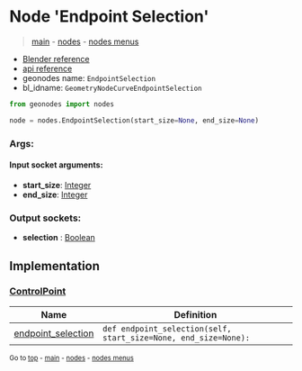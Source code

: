 # Node 'Endpoint Selection'

> [main](../structure.md) - [nodes](nodes.md) - [nodes menus](nodes_menus.md)

- [Blender reference](https://docs.blender.org/manual/en/latest/modeling/geometry_nodes/curve/endpoint_selection.html)
- [api reference](https://docs.blender.org/api/current/bpy.types.GeometryNodeCurveEndpointSelection.html)
- geonodes name: `EndpointSelection`
- bl_idname: `GeometryNodeCurveEndpointSelection`

```python
from geonodes import nodes

node = nodes.EndpointSelection(start_size=None, end_size=None)
```

### Args:

#### Input socket arguments:

- **start_size**: [Integer](Integer.md)
- **end_size**: [Integer](Integer.md)

### Output sockets:

- **selection** : [Boolean](Boolean.md)

## Implementation

### [ControlPoint](ControlPoint.md)

| Name | Definition |
|------|------------|
 | [endpoint_selection](ControlPoint.md#endpoint_selection) | `def endpoint_selection(self, start_size=None, end_size=None):` |

<sub>Go to [top](#node-{wnode.bnode.name}) - [main](../structure.md) - [nodes](nodes.md) - [nodes menus](nodes_menus.md)</sub>

